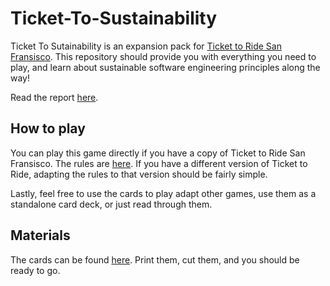 # Ticket-To-Sustainability

Ticket To Sutainability is an expansion pack for [Ticket to Ride San Fransisco](https://www.daysofwonder.com/tickettoride/en/san-francisco).
This repository should provide you with everything you need to play, and learn about sustainable software engineering principles along the way!

Read the report [here]().

## How to play

You can play this game directly if you have a copy of Ticket to Ride San Fransisco. The rules are [here](./rules.md). If you have a different version of Ticket to Ride, adapting the rules to that version should be fairly simple.

Lastly, feel free to use the cards to play adapt other games, use them as a standalone card deck, or just read through them. 

## Materials

The cards can be found [here](./cards.pdf). Print them, cut them, and you should be ready to go.
